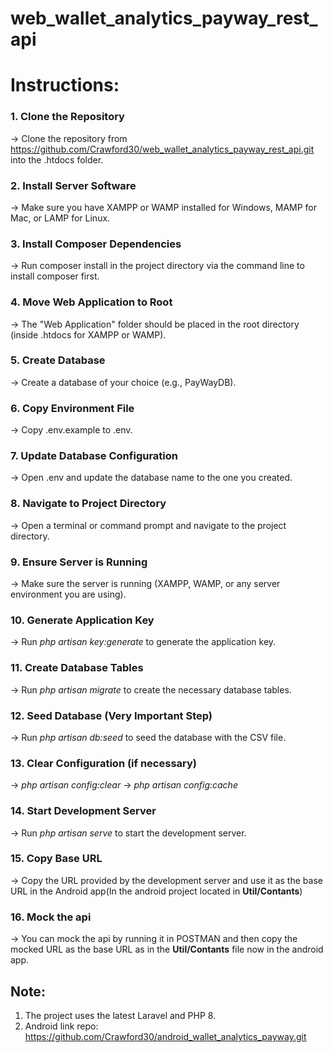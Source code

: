 
# web_wallet_analytics_payway_rest_api


# Instructions:

### 1. Clone the Repository
-> Clone the repository from https://github.com/Crawford30/web_wallet_analytics_payway_rest_api.git into the .htdocs folder.

### 2. Install Server Software
-> Make sure you have XAMPP or WAMP installed for Windows, MAMP for Mac, or LAMP for Linux.

### 3. Install Composer Dependencies
-> Run composer install in the project directory via the command line to install composer first.

### 4. Move Web Application to Root
-> The "Web Application" folder should be placed in the root directory (inside .htdocs for XAMPP or WAMP).

### 5. Create Database
-> Create a database of your choice (e.g., PayWayDB).

### 6. Copy Environment File
-> Copy .env.example to .env.

### 7. Update Database Configuration
-> Open .env and update the database name to the one you created.

### 8. Navigate to Project Directory
-> Open a terminal or command prompt and navigate to the project directory.

### 9. Ensure Server is Running
-> Make sure the server is running (XAMPP, WAMP, or any server environment you are using).

### 10. Generate Application Key
-> Run _php artisan key:generate_ to generate the application key.

### 11. Create Database Tables
-> Run _php artisan migrate_ to create the necessary database tables.

### 12. Seed Database (Very Important Step)
-> Run _php artisan db:seed_ to seed the database with the CSV file.

### 13. Clear Configuration (if necessary)
-> _php artisan config:clear_
-> _php artisan config:cache_

### 14. Start Development Server
-> Run _php artisan serve_ to start the development server.

### 15. Copy Base URL
-> Copy the URL provided by the development server and use it as the base URL in the Android app(In the android project located in **Util/Contants**)

### 16. Mock the api
-> You can mock the api by running it in POSTMAN and then copy the mocked URL as the base URL as in the **Util/Contants** file now in the android app.



## Note:
1. The project uses the latest Laravel and PHP 8.
2. Android link repo: https://github.com/Crawford30/android_wallet_analytics_payway.git


